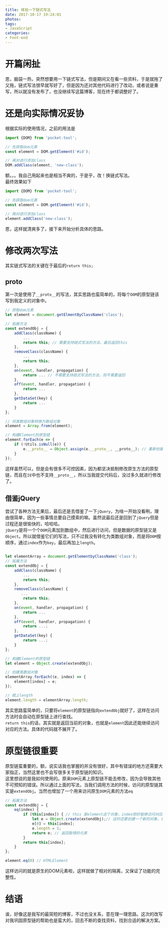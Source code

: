 ```yaml
---
title: 体验一下链式写法
date: 2017-10-17 19:24:01
photos:
tags:
- JavaScript
categories: 
- Font-end
---
```


# 开篇闲扯
恩，脑袋一热，突然想要用一下链式写法，但是期间又在看一些资料，于是就拖了又拖，链式写法很早就写好了，但是因为还对其他代码进行了改动，或者说是重写，所以就没有发布了，也没继续写这篇博客，现在终于都调整好了。

<!-- more -->

# 还是向实际情况妥协
根据实际的使用情况，之前的用法是
```javascript
import {DOM} from 'pocket-tool';

// 先获取dom元素
const element = DOM.getElement('#id');

// 再对进行添加class
DOM.addClass(element, 'new-class');
```
额。。。我自己用起来也是相当不爽的，于是乎，改！换链式写法。  
最终效果如下
```javascript
import {DOM} from 'pocket-tool';

// 先获取dom元素
const element = DOM.getElement('#id');

// 再对进行添加class
element.addClass('new-class');
```
恩，这样就清爽多了，接下来开始分析具体的思路。

# 修改两次写法
其实链式写法的关键在于最后的`return this;`

## __proto__
第一次是使用了`__proto__`的写法，其实思路也蛮简单的，将每个`DOM`的原型链该写到我定义的对象中。
```javascript
// 获取dom元素
let element = document.getElmentByClassName('class');

// 拓展方法
const extendObj = {
    addClass(className) {
        ...
        return this; // 需要支持链式写法的方法，最后返回this
    },
    removeClass(className) {
        ...
        return this;
    },
    on(event, handler, propagation) {
        return ... // 不需要支持链式写法的方法，则不需要返回
    },
    off(event, handler, propagation) {
        return ...
    },
    getDataSet(key) {
        return ...
    }
};

// 将类数组对象转换为数组对象
element = Array.from(element);

// 构建Element的原型链
element.forEach(e => {
    if (!Utils.isNull(e)) {
        e.__proto__ = Object.assign(e.__proto__, __proto__); // 重新创建__proto__
    }
});
```
这样虽然可以，但是会有很多不可控因素，因为都坚决抵制修改原生方法的原型链，而且在`IE`中也不支持`__proto__`，所以当我提交代码后，没过多久就进行修改了。

## 借鉴jQuery
尝试了各种方法无果后，最后还是去借鉴了一下`jQuery`，为啥一开始没看咧，理由很简单，因为一些事情总要自己摸索的嘛。虽然说最后还是回到了`jQuery`但是过程还是很愉快的，哈哈哈。  
`jQuery`是将一个个`DOM`元素加到数组中，然后进行访问，但是数据的原型链又是`Object`。所以就借鉴它们的写法，只不过我没有转化为类数组对象，而是将`DOM`按顺序，通过`index`作为`key`，最后再加上`length`。
```javascript

let elementArray = document.getElementbyClassName('class');
// 拓展方法
const extendObj = {
    addClass(className) {
        ...
        return this;
    },
    removeClass(className) {
       ...
        return this;
    },
    on(event, handler, propagation) {
        return ...
    },
    off(event, handler, propagation) {
        return ...;
    },
    getDataSet(key) {
        return ...;
    }
};

// 构建Element的原型链
let element = Object.create(extendObj);

// 创建类数组对象
elementArray.forEach((e, index) => {
    element[index] = e;
});

// 赋上length
element.length = elementArray.length;
```
其实思路蛮简单的，只要将`element`的原型链指向`extendObj`就好了，这样在访问方法时会自动在原型链上进行查找。  
`return this`的话，其实就是返回当前的对象，也就是`element`因此还能继续访问对应的方法。具体的代码就不展开了。

# 原型链很重要
原型链蛮重要的，额，说实话我也掌握的并没有很好，其中有错误的地方还需要大家指正，当然这里也不会写很多关于原型链的知识。  
这里想说的是我如何使用的。原来`DOM`元素上原型链不能去修改，因为会导致其他不可预知的错误。所以通过上面的写法，当我们调用方法的时候，访问的原型链其实是`extendObj`。当然也增加了一个用来访问原生`DOM`元素的方法`eq`
```javascript
// 拓展方法
const extendObj = {
    eq(index) {
        if (this[index]) { // this 是element这个对象，index刚好能够访问对应key的元素
            let e = Object.create(extendObj);// 这时还要创建一个新的对象，保证还能继续使用我们定义的方法
            e[0] = this[index];
            e.length = 1;
            return e; // 返回取得的元素
        }
        return this[index];
    }
};

element.eq(0) // HTMLElement
```
这样访问的就是原生的DOM元素啦，这样就做了相对的隔离，又保证了功能的完整性。

# 结语
诶，好像这是我写的最简短的博客，不过也没关系，意在理一理思路。这次的改写对我巩固原型链的帮助也是蛮大的，回去不断的查找资料，找到合适的解决方案。